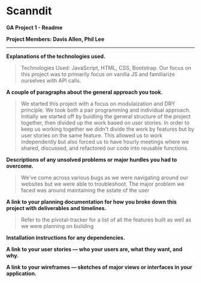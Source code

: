 # Scanndit

**GA Project 1 - Readme**

**Project Members: Davis Allen, Phil Lee**

---

**Explanations of the technologies used.**

>Technologies Used: JavaScript, HTML, CSS, Bootstrap. Our focus on this project was to primarily focus on vanilla JS and familiarize ourselves with API calls.

**A couple of paragraphs about the general approach you took.**

> We started this project with a focus on modulaization and DRY principle. We took both a pair programming and individual approach. Initially we started off by buidling the general structure of the project together, then divided up the work based on user stories. In order to keep us working together we didn't divide the work by features but by user stories on the same feature. This allowed us to work independently but also forced us to have hourly meetings where we shared, discussed, and refactored our code into reusable functions.   


**Descriptions of any unsolved problems or major hurdles you had to overcome.**

> We've come across various bugs as we were navigating around our websites but we were able to troubleshoot. The major problem we faced was around maintaining the sstate of the user

**A link to your planning documentation for how you broke down this project with deliverables and timelines.**

> Refer to the pivotal-tracker for a list of all the features built as well as we were planning on building

**Installation instructions for any dependencies.**



**A link to your user stories — who your users are, what they want, and why.**



**A link to your wireframes — sketches of major views or interfaces in your application.**
